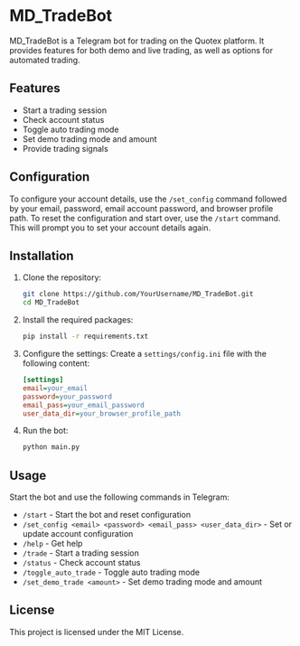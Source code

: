 # MD_TradeBot

MD_TradeBot is a Telegram bot for trading on the Quotex platform. It provides features for both demo and live trading, as well as options for automated trading.

## Features

- Start a trading session
- Check account status
- Toggle auto trading mode
- Set demo trading mode and amount
- Provide trading signals

## Configuration

To configure your account details, use the `/set_config` command followed by your email, password, email account password, and browser profile path. To reset the configuration and start over, use the `/start` command. This will prompt you to set your account details again.

## Installation

1. Clone the repository:
    ```bash
    git clone https://github.com/YourUsername/MD_TradeBot.git
    cd MD_TradeBot
    ```

2. Install the required packages:
    ```bash
    pip install -r requirements.txt
    ```

3. Configure the settings:
    Create a `settings/config.ini` file with the following content:
    ```ini
    [settings]
    email=your_email
    password=your_password
    email_pass=your_email_password
    user_data_dir=your_browser_profile_path
    ```

4. Run the bot:
    ```bash
    python main.py
    ```

## Usage

Start the bot and use the following commands in Telegram:

- `/start` - Start the bot and reset configuration
- `/set_config <email> <password> <email_pass> <user_data_dir>` - Set or update account configuration
- `/help` - Get help
- `/trade` - Start a trading session
- `/status` - Check account status
- `/toggle_auto_trade` - Toggle auto trading mode
- `/set_demo_trade <amount>` - Set demo trading mode and amount

## License

This project is licensed under the MIT License.